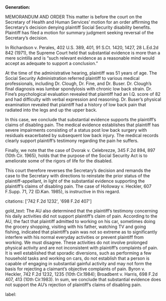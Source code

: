 **Generation:**


MEMORANDUM AND ORDER
This matter is before the court on the Secretary of Health and Human Services’ motion for an order affirming the Secretary’s decision denying plaintiff Social Security disability benefits. Plaintiff has filed a motion for summary judgment seeking reversal of the Secretary’s decision.

In Richardson v. Perales, 402 U.S. 389, 401, 91 S.Ct. 1420, 1427, 28 L.Ed.2d 842 (1971), the Supreme Court held that substantial evidence is more than a mere scintilla and is “such relevant evidence as a reasonable mind would accept as adequate to support a conclusion.”

At the time of the administrative hearing, plaintiff was 51 years of age. The Social Security Administration referred plaintiff to various medical professionals, including Dr. Clough, Dr. Fine, and Dr. Buser. Dr. Clough’s final diagnosis was lumbar spondylosis with chronic low back strain. Dr. Fine’s psychological evaluation revealed that plaintiff had an I.Q. score of 82 and had difficulty with verbal expression and reasoning. Dr. Buser’s physical examination revealed that plaintiff had a history of low back pain that radiated into the legs and up the upper back.

In this case, we conclude that substantial evidence supports the plaintiff’s claims of disabling pain. The medical evidence establishes that plaintiff has severe impairments consisting of a status post low back surgery with residuals exacerbated by subsequent low back injury. The medical records clearly support plaintiff’s testimony regarding the pain he suffers.

Finally, we note that the case of Dvorak v. Celebrezze, 345 F.2d 894, 897 (10th Cir. 1965), holds that the purpose of the Social Security Act is to ameliorate some of the rigors of life for the disabled.

This court therefore reverses the Secretary’s decision and remands the case to the Secretary with directions to reinstate the prior status of the plaintiff-appellant, in light of the substantial evidence supporting the plaintiff’s claims of disabling pain. The case of Holloway v. Heckler, 607 F.Supp. 71, 72 (D.Kan. 1985), is instructive in this regard.



citations: ['742 F.2d 1232', '698 F.2d 407']

gold_text: The AU also determined that the plaintiff’s testimony concerning his daily activities did not support plaintiff’s claim of pain. According to the AU, the fact that plaintiff admitted to working on his car, sometimes doing the grocery shopping, visiting with his father, watching TV and going fishing, indicated that plaintiff’s pain was not so extreme as to significantly interfere with his normal everyday activities or prevent plaintiff from working. We must disagree. These activities do not involve prolonged physical activity and are not inconsistent with plaintiff’s complaints of pain. It is well established that sporadic diversions, such as performing a few household tasks and working on cars, do not establish that a person is capable of engaging in substantial gainful activity and may not form the basis for rejecting a claimant’s objective complaints of pain. Byron v. Heckler, 742 F.2d 1232, 1235 (10th Cir.1984); Broadbent v. Harris, 698 F.2d 407, 413 (10th Cir.1983). In sum, we conclude that substantial evidence does not support the AU’s rejection of plaintiff’s claims of disabling pain.

label: 